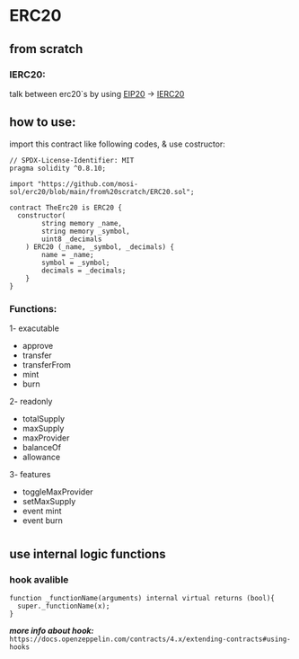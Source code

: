 # ERC20 
## from scratch

### IERC20:
talk between erc20`s by using [EIP20](https://eips.ethereum.org/EIPS/eip-20) -> [IERC20](https://github.com/mosi-sol/erc20/blob/main/IERC20.sol)

## how to use:
import this contract like following codes, & use costructor:
```
// SPDX-License-Identifier: MIT
pragma solidity ^0.8.10;

import "https://github.com/mosi-sol/erc20/blob/main/from%20scratch/ERC20.sol";

contract TheErc20 is ERC20 {
  constructor(
        string memory _name,
        string memory _symbol,
        uint8 _decimals
    ) ERC20 (_name, _symbol, _decimals) {
        name = _name;
        symbol = _symbol;
        decimals = _decimals;
    }
}
```

### Functions:

1- exacutable
- approve
- transfer
- transferFrom
- mint
- burn

2- readonly
- totalSupply
- maxSupply
- maxProvider
- balanceOf
- allowance

3- features
- toggleMaxProvider
- setMaxSupply
- event mint
- event burn

#

## use internal logic functions

### hook avalible
```
function _functionName(arguments) internal virtual returns (bool){
  super._functionName(x);
}
```
***more info about hook:*** ` https://docs.openzeppelin.com/contracts/4.x/extending-contracts#using-hooks `

